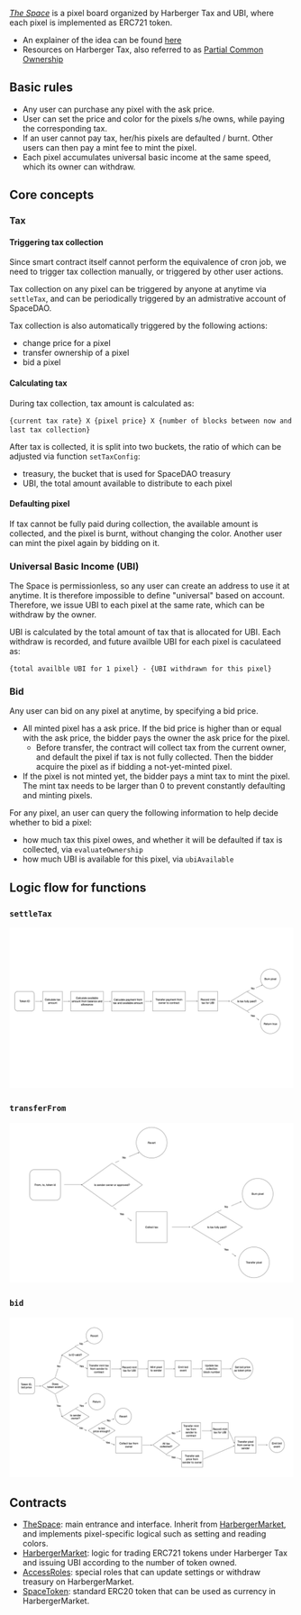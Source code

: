 [_The Space_](https://www.thespace.game/) is a pixel board organized by Harberger Tax and UBI, where each pixel is implemented as ERC721 token.

- An explainer of the idea can be found [here](https://medium.com/coinmonks/radical-markets-can-work-on-blockchain-our-web3-experiment-the-space-shows-how-1b5d49b91d27)
- Resources on Harberger Tax, also referred to as [Partial Common Ownership](https://www.radicalxchange.org/concepts/partial-common-ownership/)

## Basic rules

- Any user can purchase any pixel with the ask price.
- User can set the price and color for the pixels s/he owns, while paying the corresponding tax.
- If an user cannot pay tax, her/his pixels are defaulted / burnt. Other users can then pay a mint fee to mint the pixel.
- Each pixel accumulates universal basic income at the same speed, which its owner can withdraw.

## Core concepts

### Tax

#### Triggering tax collection

Since smart contract itself cannot perform the equivalence of cron job, we need to trigger tax collection manually, or triggered by other user actions.

Tax collection on any pixel can be triggered by anyone at anytime via `settleTax`, and can be periodically triggered by an admistrative account of SpaceDAO.

Tax collection is also automatically triggered by the following actions:

- change price for a pixel
- transfer ownership of a pixel
- bid a pixel

#### Calculating tax

During tax collection, tax amount is calculated as:

```
{current tax rate} X {pixel price} X {number of blocks between now and last tax collection}
```

After tax is collected, it is split into two buckets, the ratio of which can be adjusted via function `setTaxConfig`:

- treasury, the bucket that is used for SpaceDAO treasury
- UBI, the total amount available to distribute to each pixel

#### Defaulting pixel

If tax cannot be fully paid during collection, the available amount is collected, and the pixel is burnt, without changing the color. Another user can mint the pixel again by bidding on it.

### Universal Basic Income (UBI)

The Space is permissionless, so any user can create an address to use it at anytime. It is therefore impossible to define "universal" based on account. Therefore, we issue UBI to each pixel at the same rate, which can be withdraw by the owner.

UBI is calculated by the total amount of tax that is allocated for UBI. Each withdraw is recorded, and future availble UBI for each pixel is caculateed as:

```
{total availble UBI for 1 pixel} - {UBI withdrawn for this pixel}
```

### Bid

Any user can bid on any pixel at anytime, by specifying a bid price.

- All minted pixel has a ask price. If the bid price is higher than or equal with the ask price, the bidder pays the owner the ask price for the pixel.
  - Before transfer, the contract will collect tax from the current owner, and default the pixel if tax is not fully collected. Then the bidder acquire the pixel as if bidding a not-yet-minted pixel.
- If the pixel is not minted yet, the bidder pays a mint tax to mint the pixel. The mint tax needs to be larger than 0 to prevent constantly defaulting and minting pixels.

For any pixel, an user can query the following information to help decide whether to bid a pixel:

- how much tax this pixel owes, and whether it will be defaulted if tax is collected, via `evaluateOwnership`
- how much UBI is available for this pixel, via `ubiAvailable`

## Logic flow for functions

### `settleTax`

![settleTax function](./settleTax-function.png)

### `transferFrom`

![transferFrom function](./transferFrom-function.png)

### `bid`

![bid function](./bid-function.png)

## Contracts

- [TheSpace](./TheSpace.md): main entrance and interface. Inherit from [HarbergerMarket](./HarbergerMarket.md), and implements pixel-specific logical such as setting and reading colors.
- [HarbergerMarket](./HarbergerMarket.md): logic for trading ERC721 tokens under Harberger Tax and issuing UBI according to the number of token owned.
- [AccessRoles](./AccessRoles.md): special roles that can update settings or withdraw treasury on HarbergerMarket.
- [SpaceToken](./SpaceToken.md): standard ERC20 token that can be used as currency in HarbergerMarket.
